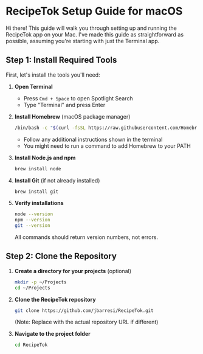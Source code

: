# RecipeTok Setup Guide for macOS

Hi there! This guide will walk you through setting up and running the RecipeTok app on your Mac. I've made this guide as straightforward as possible, assuming you're starting with just the Terminal app.

## Step 1: Install Required Tools

First, let's install the tools you'll need:

1. **Open Terminal**
   - Press `Cmd + Space` to open Spotlight Search
   - Type "Terminal" and press Enter

2. **Install Homebrew** (macOS package manager)
   ```bash
   /bin/bash -c "$(curl -fsSL https://raw.githubusercontent.com/Homebrew/install/HEAD/install.sh)"
   ```
   - Follow any additional instructions shown in the terminal
   - You might need to run a command to add Homebrew to your PATH

3. **Install Node.js and npm**
   ```bash
   brew install node
   ```

4. **Install Git** (if not already installed)
   ```bash
   brew install git
   ```

5. **Verify installations**
   ```bash
   node --version
   npm --version
   git --version
   ```
   All commands should return version numbers, not errors.

## Step 2: Clone the Repository

1. **Create a directory for your projects** (optional)
   ```bash
   mkdir -p ~/Projects
   cd ~/Projects
   ```

2. **Clone the RecipeTok repository**
   ```bash
   git clone https://github.com/jbarresi/RecipeTok.git
   ```
   (Note: Replace with the actual repository URL if different)

3. **Navigate to the project folder**
   ```bash
   cd RecipeTok
   ```
